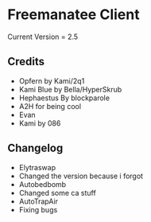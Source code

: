 # Freemanatee Client

Current Version = 2.5

Credits
-------------------------------

* Opfern by Kami/2q1
* Kami Blue by Bella/HyperSkrub
* Hephaestus By blockparole
* A2H for being cool
* Evan
* Kami by 086

Changelog
-------------------------------
* Elytraswap
* Changed the version because i forgot
* Autobedbomb
* Changed some ca stuff
* AutoTrapAir
* Fixing bugs